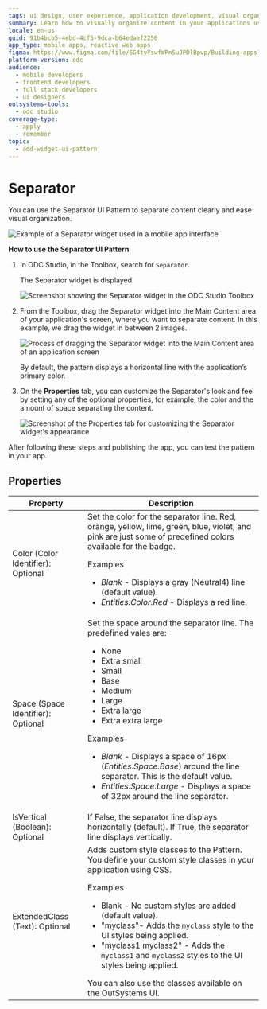 ```yaml
---
tags: ui design, user experience, application development, visual organization, separation patterns
summary: Learn how to visually organize content in your applications using the Separator UI Pattern in OutSystems Developer Cloud (ODC).
locale: en-us
guid: 91b4bcb5-4ebd-4cf5-9dca-b64edaef2256
app_type: mobile apps, reactive web apps
figma: https://www.figma.com/file/6G4tyYswfWPn5uJPDlBpvp/Building-apps?type=design&node-id=3208%3A21611&t=ZwHw8hXeFhwYsO5V-1
platform-version: odc
audience:
  - mobile developers
  - frontend developers
  - full stack developers
  - ui designers
outsystems-tools:
  - odc studio
coverage-type:
  - apply
  - remember
topic:
  - add-widget-ui-pattern
---
```


# Separator

You can use the Separator UI Pattern to separate content clearly and ease visual organization.

  ![Example of a Separator widget used in a mobile app interface](images/separator-example.png "Separator Widget Example")

**How to use the Separator UI Pattern**

1. In ODC Studio, in the Toolbox, search for `Separator`.

    The Separator widget is displayed.

    ![Screenshot showing the Separator widget in the ODC Studio Toolbox](images/separator-widget-ss.png "Separator Widget in Toolbox")

1. From the Toolbox, drag the Separator widget into the Main Content area of your application's screen, where you want to separate content. In this example, we drag the widget in between 2 images.

    ![Process of dragging the Separator widget into the Main Content area of an application screen](images/separator-drag-ss.png "Dragging Separator Widget to Screen")

    By default, the pattern displays a horizontal line with the application’s primary color. 

1. On the **Properties** tab, you can customize the Separator's look and feel by setting any of the optional properties, for example, the color and the amount of space separating the content.

    ![Screenshot of the Properties tab for customizing the Separator widget's appearance](images/separator-prop-ss.png "Separator Pattern Properties")

After following these steps and publishing the app, you can test the pattern in your app.

## Properties

| **Property**                       | **Description**                                                                                                                                                                                                                                                                                                                                                                                                                                                                                                                                                                                                                        |
|------------------------------------|----------------------------------------------------------------------------------------------------------------------------------------------------------------------------------------------------------------------------------------------------------------------------------------------------------------------------------------------------------------------------------------------------------------------------------------------------------------------------------------------------------------------------------------------------------------------------------------------------------------------------------------|
| Color (Color Identifier): Optional | Set the color for the separator line. Red, orange, yellow, lime, green, blue, violet, and pink are just some of predefined colors available for the badge. <p>Examples <ul><li>_Blank_ - Displays a gray (Neutral4) line (default value).</li><li>_Entities.Color.Red_ - Displays a red line.</li></ul></p>                                                                                                                                                                                                                                                                                                                            |
| Space (Space Identifier): Optional | Set the space around the separator line. The predefined vales are: <p> <ul><li>None</li><li>Extra small</li><li>Small</li><li>Base</li><li>Medium</li><li>Large</li><li>Extra large</li><li>Extra extra large</li></ul></p><p>Examples <ul><li>_Blank_ - Displays a space of 16px (_Entities.Space.Base_) around the line separator. This is the default value.</li><li>_Entities.Space.Large_ - Displays a space of 32px around the line separator.</li></ul></p>                                                                                                                                                                     |
| IsVertical (Boolean): Optional     | If False, the separator line displays horizontally (default). If True, the separator line displays vertically.                                                                                                                                                                                                                                                                                                                                                                                                                                                                                                                         |
| ExtendedClass (Text): Optional     | Adds custom style classes to the Pattern. You define your custom style classes in your application using CSS. <p>Examples <ul><li>Blank - No custom styles are added (default value).</li><li>"myclass"- Adds the ``myclass`` style to the UI styles being applied.</li><li>"myclass1 myclass2" - Adds the ``myclass1`` and ``myclass2`` styles to the UI styles being applied.</li></ul></p>You can also use the classes available on the OutSystems UI. |
